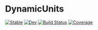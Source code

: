 # DynamicUnits

[![Stable](https://img.shields.io/badge/docs-stable-blue.svg)](https://MilesCranmer.github.io/DynamicUnits.jl/stable/)
[![Dev](https://img.shields.io/badge/docs-dev-blue.svg)](https://MilesCranmer.github.io/DynamicUnits.jl/dev/)
[![Build Status](https://github.com/MilesCranmer/DynamicUnits.jl/actions/workflows/CI.yml/badge.svg?branch=main)](https://github.com/MilesCranmer/DynamicUnits.jl/actions/workflows/CI.yml?query=branch%3Amain)
[![Coverage](https://coveralls.io/repos/github/MilesCranmer/DynamicUnits.jl/badge.svg?branch=main)](https://coveralls.io/github/MilesCranmer/DynamicUnits.jl?branch=main)
